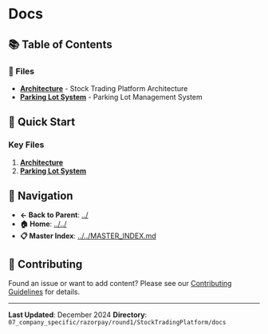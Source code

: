 # Docs

## 📚 Table of Contents

### 📄 Files

- **[Architecture](ARCHITECTURE.md)** - Stock Trading Platform Architecture
- **[Parking Lot System](PARKING_LOT_SYSTEM.md)** - Parking Lot Management System

## 🚀 Quick Start

### Key Files
1. **[Architecture](ARCHITECTURE.md)**
1. **[Parking Lot System](PARKING_LOT_SYSTEM.md)**

## 🔗 Navigation

- **← Back to Parent**: [../](../)
- **🏠 Home**: [../../](../..)
- **📋 Master Index**: [../../MASTER_INDEX.md](../../../../../..MASTER_INDEX.md)

## 🤝 Contributing

Found an issue or want to add content? Please see our [Contributing Guidelines](../../../../../CONTRIBUTING.md) for details.

---

**Last Updated**: December 2024
**Directory**: `07_company_specific/razorpay/round1/StockTradingPlatform/docs`

